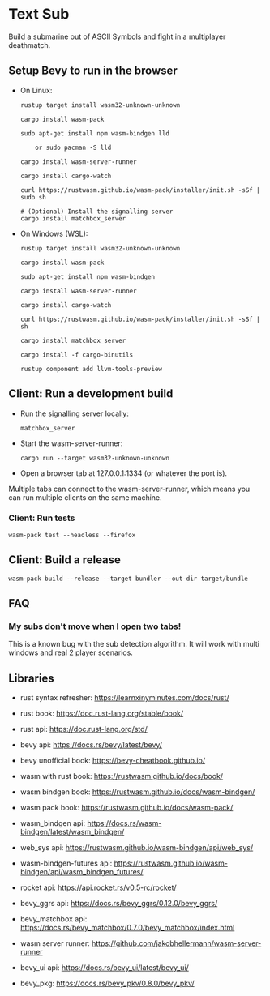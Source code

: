 # Text Sub #

Build a submarine out of ASCII Symbols and fight in a multiplayer deathmatch.

## Setup Bevy to run in the browser ##

- On Linux:

    ```
    rustup target install wasm32-unknown-unknown

    cargo install wasm-pack

    sudo apt-get install npm wasm-bindgen lld

        or sudo pacman -S lld

    cargo install wasm-server-runner

    cargo install cargo-watch

    curl https://rustwasm.github.io/wasm-pack/installer/init.sh -sSf | sudo sh

    # (Optional) Install the signalling server
    cargo install matchbox_server
    ```

- On Windows (WSL):

    ```
    rustup target install wasm32-unknown-unknown

    cargo install wasm-pack

    sudo apt-get install npm wasm-bindgen

    cargo install wasm-server-runner

    cargo install cargo-watch

    curl https://rustwasm.github.io/wasm-pack/installer/init.sh -sSf | sh

    cargo install matchbox_server

    cargo install -f cargo-binutils 
    
    rustup component add llvm-tools-preview
    ```

## Client: Run a development build ##

- Run the signalling server locally:
    ```
    matchbox_server
    ```

- Start the wasm-server-runner:
    ```
    cargo run --target wasm32-unknown-unknown
    ```

- Open a browser tab at 127.0.0.1:1334 (or whatever the port is).

Multiple tabs can connect to the wasm-server-runner, which means you can run multiple clients on the same machine.

### Client: Run tests ###

```
wasm-pack test --headless --firefox
```

## Client: Build a release ##

```
wasm-pack build --release --target bundler --out-dir target/bundle
```

## FAQ ##

### My subs don't move when I open two tabs! ###

This is a known bug with the sub detection algorithm. It will work with multi windows and real 2 player scenarios.

## Libraries ##

- rust syntax refresher: https://learnxinyminutes.com/docs/rust/

- rust book: https://doc.rust-lang.org/stable/book/

- rust api: https://doc.rust-lang.org/std/

- bevy api: https://docs.rs/bevy/latest/bevy/

- bevy unofficial book: https://bevy-cheatbook.github.io/

- wasm with rust book: https://rustwasm.github.io/docs/book/

- wasm bindgen book: https://rustwasm.github.io/docs/wasm-bindgen/

- wasm pack book: https://rustwasm.github.io/docs/wasm-pack/

- wasm_bindgen api: https://docs.rs/wasm-bindgen/latest/wasm_bindgen/

- web_sys api: https://rustwasm.github.io/wasm-bindgen/api/web_sys/

- wasm-bindgen-futures api: https://rustwasm.github.io/wasm-bindgen/api/wasm_bindgen_futures/

- rocket api: https://api.rocket.rs/v0.5-rc/rocket/

- bevy_ggrs api: https://docs.rs/bevy_ggrs/0.12.0/bevy_ggrs/

- bevy_matchbox api: https://docs.rs/bevy_matchbox/0.7.0/bevy_matchbox/index.html

- wasm server runner: https://github.com/jakobhellermann/wasm-server-runner

- bevy_ui api: https://docs.rs/bevy_ui/latest/bevy_ui/

- bevy_pkg: https://docs.rs/bevy_pkv/0.8.0/bevy_pkv/
